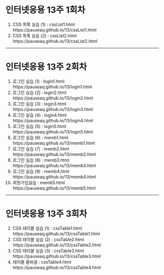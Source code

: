 <h1>인터넷응용 13주 1회차</h1>
<ol>
  <li>CSS 목록 실습 (1) : cssList1.html
    <br>https://pauseaq.github.io/13/cssList1.html</li>
  <li>CSS 목록 실습 (2) : cssList2.html
    <br>https://pauseaq.github.io/13/cssList2.html</li>
</ol>

<hr>

<h1>인터넷응용 13주 2회차</h1>
<ol>
  <li>로그인 실습 (1) : login1.html
    <br>https://pauseaq.github.io/13/login1.html</li>
  <li>로그인 실습 (2) : login2.html
    <br>https://pauseaq.github.io/13/login2.html</li>
  <li>로그인 실습 (3) : login3.html
    <br>https://pauseaq.github.io/13/login3.html</li>
  <li>로그인 실습 (4) : login4.html
    <br>https://pauseaq.github.io/13/login4.html</li>
  <li>로그인 실습 (5) : login5.html
    <br>https://pauseaq.github.io/13/login5.html</li>
  <li>로그인 실습 (6) : memb1.html
    <br>https://pauseaq.github.io/13/memb1.html</li>
  <li>로그인 실습 (7) : memb2.html
    <br>https://pauseaq.github.io/13/memb2.html</li>
  <li>로그인 실습 (8) : memb3.html
    <br>https://pauseaq.github.io/13/memb3.html</li>
  <li>로그인 실습 (9) : memb4.html
    <br>https://pauseaq.github.io/13/memb4.html</li>
  <li>회원가입실습 : memb5.html
    <br>https://pauseaq.github.io/13/memb5.html</li>  
</ol>

<hr>

<h1>인터넷응용 13주 3회차</h1>
<ol>
  <li>CSS 테이블 실습 (1) : cssTable1.html
    <br>https://pauseaq.github.io/13/cssTable1.html</li>
  <li>CSS 테이블 실습 (2) : cssTable2.html
    <br>https://pauseaq.github.io/13/cssTable2.html</li>
  <li>CSS 테이블 실습 (3) : cssTable3.html
    <br>https://pauseaq.github.io/13/cssTable3.html</li>
  <li>테이블 줄바꿈 : cssTable4.html
    <br>https://pauseaq.github.io/13/cssTable4.html</li>
</ol>
